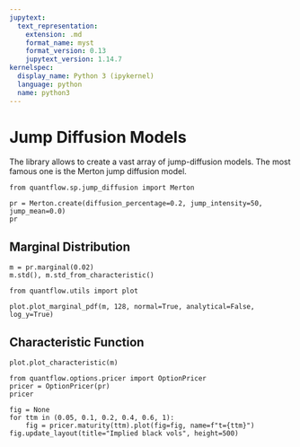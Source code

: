 ```yaml
---
jupytext:
  text_representation:
    extension: .md
    format_name: myst
    format_version: 0.13
    jupytext_version: 1.14.7
kernelspec:
  display_name: Python 3 (ipykernel)
  language: python
  name: python3
---
```


# Jump Diffusion Models

The library allows to create a vast array of jump-diffusion models. The most famous one is the Merton jump diffusion model.

```{code-cell} ipython3
from quantflow.sp.jump_diffusion import Merton

pr = Merton.create(diffusion_percentage=0.2, jump_intensity=50, jump_mean=0.0)
pr
```

## Marginal Distribution

```{code-cell} ipython3
m = pr.marginal(0.02)
m.std(), m.std_from_characteristic()
```

```{code-cell} ipython3
from quantflow.utils import plot

plot.plot_marginal_pdf(m, 128, normal=True, analytical=False, log_y=True)
```

## Characteristic Function

```{code-cell} ipython3
plot.plot_characteristic(m)
```

```{code-cell} ipython3
from quantflow.options.pricer import OptionPricer
pricer = OptionPricer(pr)
pricer
```

```{code-cell} ipython3
fig = None
for ttm in (0.05, 0.1, 0.2, 0.4, 0.6, 1):
    fig = pricer.maturity(ttm).plot(fig=fig, name=f"t={ttm}")
fig.update_layout(title="Implied black vols", height=500)
```

```{code-cell} ipython3

```
